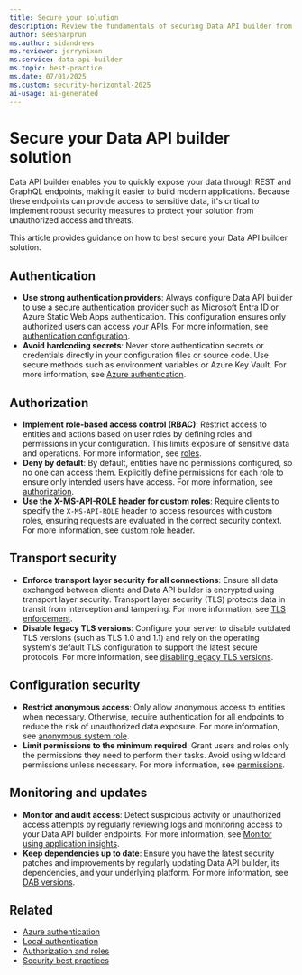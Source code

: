 ```yaml
---
title: Secure your solution
description: Review the fundamentals of securing Data API builder from the perspective of authentication, authorization, transport, and configuration security.
author: seesharprun
ms.author: sidandrews
ms.reviewer: jerrynixon
ms.service: data-api-builder
ms.topic: best-practice
ms.date: 07/01/2025
ms.custom: security-horizontal-2025
ai-usage: ai-generated
---
```


# Secure your Data API builder solution

Data API builder enables you to quickly expose your data through REST and GraphQL endpoints, making it easier to build modern applications. Because these endpoints can provide access to sensitive data, it's critical to implement robust security measures to protect your solution from unauthorized access and threats.

This article provides guidance on how to best secure your Data API builder solution.

## Authentication

- **Use strong authentication providers**: Always configure Data API builder to use a secure authentication provider such as Microsoft Entra ID or Azure Static Web Apps authentication. This configuration ensures only authorized users can access your APIs. For more information, see [authentication configuration](../authentication-local.md).
- **Avoid hardcoding secrets**: Never store authentication secrets or credentials directly in your configuration files or source code. Use secure methods such as environment variables or Azure Key Vault. For more information, see [Azure authentication](../authentication-azure.md).

## Authorization

- **Implement role-based access control (RBAC)**: Restrict access to entities and actions based on user roles by defining roles and permissions in your configuration. This limits exposure of sensitive data and operations. For more information, see [roles](../authorization.md#roles).
- **Deny by default**: By default, entities have no permissions configured, so no one can access them. Explicitly define permissions for each role to ensure only intended users have access. For more information, see [authorization](../authorization.md).
- **Use the X-MS-API-ROLE header for custom roles**: Require clients to specify the `X-MS-API-ROLE` header to access resources with custom roles, ensuring requests are evaluated in the correct security context. For more information, see [custom role header](../authentication-azure.md#x-ms-api-role-request-header).

## Transport security

- **Enforce transport layer security for all connections**: Ensure all data exchanged between clients and Data API builder is encrypted using transport layer security. Transport layer security (TLS) protects data in transit from interception and tampering. For more information, see [TLS enforcement](../deployment/best-practices-security.md#security-best-practices-in-data-api-builder).
- **Disable legacy TLS versions**: Configure your server to disable outdated TLS versions (such as TLS 1.0 and 1.1) and rely on the operating system's default TLS configuration to support the latest secure protocols. For more information, see [disabling legacy TLS versions](../deployment/best-practices-security.md#disable-legacy-versions-of-tls-at-the-server-level).

## Configuration security

- **Restrict anonymous access**: Only allow anonymous access to entities when necessary. Otherwise, require authentication for all endpoints to reduce the risk of unauthorized data exposure. For more information, see [anonymous system role](../authorization.md#anonymous-system-role).
- **Limit permissions to the minimum required**: Grant users and roles only the permissions they need to perform their tasks. Avoid using wildcard permissions unless necessary. For more information, see [permissions](../reference-configuration.md#permissions).

## Monitoring and updates

- **Monitor and audit access**: Detect suspicious activity or unauthorized access attempts by regularly reviewing logs and monitoring access to your Data API builder endpoints. For more information, see [Monitor using application insights](../how-to/use-application-insights.md).
- **Keep dependencies up to date**: Ensure you have the latest security patches and improvements by regularly updating Data API builder, its dependencies, and your underlying platform. For more information, see [DAB versions](../whats-new/index.yml).

## Related

- [Azure authentication](../authentication-azure.md)
- [Local authentication](../authentication-local.md)
- [Authorization and roles](../authorization.md)
- [Security best practices](../deployment/best-practices-security.md)
